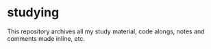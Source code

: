 # studying
This repository archives all my study material, code alongs, notes and comments made inline, etc. 